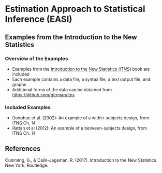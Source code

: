 # Estimation Approach to Statistical Inference (EASI)

## Examples from the Introduction to the New Statistics

### Overview of the Examples

- Examples from the [Introduction to the New Statistics (ITNS)](https://thenewstatistics.com/itns/ "Introduction to the New Statistics") book are included
- Each example contains a data file, a syntax file, a text output file, and graphs
- Additional forms of the data can be obtained from https://github.com/gitrman/itns

### Included Examples

- Donohue et al. (2002): An example of a within-subjects design, from ITNS Ch. 14
- Rattan et al (2012): An example of a between-subjects design, from ITNS Ch. 14

## References

Cumming, G., & Calin-Jageman, R. (2017). Introduction to the New Statistics. New York; Routledge.
